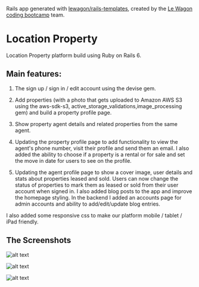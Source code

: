 Rails app generated with [lewagon/rails-templates](https://github.com/lewagon/rails-templates), created by the [Le Wagon coding bootcamp](https://www.lewagon.com) team.

# Location Property

Location Property platform build using Ruby on Rails 6. 

## Main features:

1. The sign up / sign in / edit account using the devise gem.

2. Add properties (with a photo that gets uploaded to Amazon AWS S3 using the aws-sdk-s3, active_storage_validations,image_processing gem) and build a property profile page.

3. Show property agent details and related properties from the same agent.

4. Updating the property profile page to add functionality to view the agent's phone number, visit their profile and send them an email. I also added the ability to choose if a property is a rental or for sale and set the move in date for users to see on the profile.

5. Updating the agent profile page to show a cover image, user details and stats about properties leased and sold. Users can now change the status of properties to mark them as leased or sold from their user account when signed in. I also added blog posts to the app and improve the homepage styling. In the backend I added an accounts page for admin accounts and ability to add/edit/update blog entries.



I also added some responsive css to make our platform mobile / tablet / iPad friendly.

## The Screenshots

![alt text](https://github.com/AndyRama/location_property/main/app/assets/images/HomeLocation.png?raw=true)

![alt text](https://github.com/AndyRama/location_property/main/app/assets/images/Propertypage.png?raw=true)

![alt text](https://github.com/AndyRama/location_property/main/app/assets/images/Agency%20List.png?raw=true)



